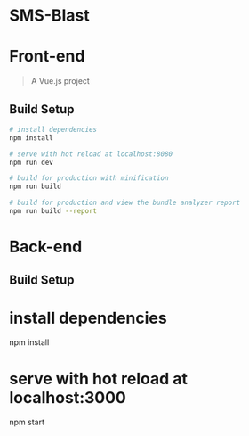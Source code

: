 # SMS-Blast

# Front-end

> A Vue.js project

## Build Setup

``` bash
# install dependencies
npm install

# serve with hot reload at localhost:8080
npm run dev

# build for production with minification
npm run build

# build for production and view the bundle analyzer report
npm run build --report
```

# Back-end

## Build Setup

# install dependencies
npm install

# serve with hot reload at localhost:3000
npm start
